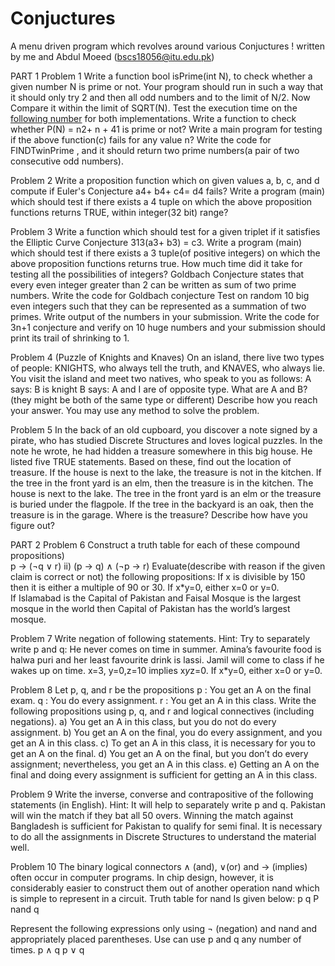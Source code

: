 # Conjuctures
A menu driven program which revolves around various Conjuctures !
written by me and Abdul Moeed (bscs18056@itu.edu.pk)


PART 1
Problem 1 
Write a function bool isPrime(int N), to check whether a given number N is prime or not. 
Your program should run in such a way that it should only try 2 and then all odd numbers and to the limit of N/2.
Now Compare it within the limit of SQRT(N).
Test the execution time on the [following number](https://bit.ly/2kwaGdX) for both implementations.
Write a function to check whether P(N) = n2+ n + 41 is prime or not?
Write a main program for testing if the above function(c) fails for any value n?
Write the code for FINDTwinPrime , and it should return two prime numbers(a pair of two consecutive odd numbers). 

Problem 2
Write a proposition function which on given values a, b, c, and d compute if Euler's Conjecture 
						a4+ b4+ c4= d4 fails?
Write a program (main) which should test if there exists a 4 tuple on which the above proposition functions returns TRUE, within integer(32 bit) range?

Problem 3
Write a function which should test for a given triplet if it satisfies the Elliptic Curve Conjecture 313(a3+ b3) = c3.
Write a program (main) which should test if there exists a 3 tuple(of positive integers) on which the above proposition functions returns true. How much time did it take for testing all the possibilities of integers?
Goldbach Conjecture states that every even integer greater than 2 can be written as sum of two prime numbers. Write the code for Goldbach conjecture
Test on random 10 big even integers such that they can be represented as a summation of two primes.
Write output of the numbers in your submission.
Write the code for 3n+1 conjecture and verify on 10 huge numbers and your submission should print its trail of shrinking to 1.

Problem 4 (Puzzle of Knights and Knaves)
On an island, there live two types of people: KNIGHTS, who always tell the truth, and KNAVES, who always lie. You visit the island and meet two natives, who speak to you as follows: A says: B is knight B says: A and I are of opposite type. What are A and B? (they might be both of the same type or different) Describe how you reach your answer. You may use any method to solve the problem.

Problem 5
In the back of an old cupboard, you discover a note signed by a pirate, who has studied Discrete Structures and loves logical puzzles. In the note he wrote, he had hidden a treasure somewhere in this big house. He listed five TRUE statements. Based on these, find out the location of treasure.
If the house is next to the lake, the treasure is not in the kitchen.
If the tree in the front yard is an elm, then the treasure is in the kitchen.
The house is next to the lake.
The tree in the front yard is an elm or the treasure is buried under the flagpole.
If the tree in the backyard is an oak, then the treasure is in the garage. Where is the treasure? Describe how have you figure out?


PART 2
Problem 6
Construct a truth table for each of these compound propositions)   
p → (¬q ∨ r)                     ii)    (p → q) ∧ (¬p → r)
Evaluate(describe with reason if the given claim is correct or not) the following propositions:
If x is divisible by 150 then it is either a multiple of 90 or 30. 
If x*y=0, either x=0 or y=0.   
If Islamabad is the Capital of Pakistan and Faisal Mosque is the largest mosque in the world then Capital of Pakistan has the world’s largest mosque. 

Problem 7
Write negation of following statements. Hint: Try to separately write p and q:
He never comes on time in summer. 
Amina’s favourite food is halwa puri and her least favourite drink is lassi.
Jamil will come to class if he wakes up on time.
x=3, y=0,z=10 implies x*y*z=0.
If x*y=0, either x=0 or y=0.   

Problem 8 
Let p, q, and r be the propositions 
p : You get an A on the final exam. 
q : You do every assignment.
r : You get an A in this class.
Write the following propositions using p, q, and r and logical connectives (including negations).
a)    You get an A in this class, but you do not do every assignment.
b)    You get an A on the final, you do every assignment, and you get an A in this class.
c)     To get an A in this class, it is necessary for you to get an A on the final.
d)    You get an A on the final, but you don’t do every assignment; nevertheless, you get an A in this class.
e)    Getting an A on the final and doing every assignment is sufficient for getting an A in this class.

Problem 9 
Write the inverse, converse and contrapositive of the following statements (in English). Hint: It will help to separately write p and q. 
Pakistan will win the match if they bat all 50 overs. 
Winning the match against Bangladesh is sufficient for Pakistan to qualify for semi final. 
It is necessary to do all the assignments in Discrete Structures to understand the material well.

Problem 10 
The binary logical connectors ∧ (and), ∨(or) and → (implies) often occur in computer programs. In chip design, however, it is considerably easier to construct them out of another operation nand which is simple to represent in a circuit. Truth table for nand Is given below: 
p
q
P nand q


Represent the following expressions only using ¬ (negation) and nand and appropriately placed parentheses. Use can use p and q any number of times. 
p ∧ q
p ∨ q

